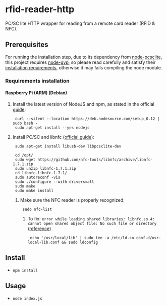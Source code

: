# rfid-reader-http

PC/SC lite HTTP wrapper for reading from a remote card reader (RFID &amp; NFC).

## Prerequisites

For running the installation step, due to its dependency from [node-pcsclite](https://github.com/santigimeno/node-pcsclite), this project requires [node-gyp](https://github.com/TooTallNate/node-gyp), so please read carefully and satisfy their [installation requirements](https://github.com/TooTallNate/node-gyp#installation), otherwise it may fails compiling the node module.

### Requirements installation

#### Raspberry Pi (ARM) (Debian)

1. Install the latest version of NodeJS and npm, as stated in the official [guide](https://github.com/joyent/node/wiki/Installing-Node.js-via-package-manager#debian-and-ubuntu-based-linux-distributions):

        curl --silent --location https://deb.nodesource.com/setup_0.12 | sudo bash -
        sudo apt-get install --yes nodejs
    
2. Install PC/SC and libnfc ([official guide](http://nfc-tools.org/index.php?title=Libnfc#Debian_.2F_Ubuntu)):

        sudo apt-get install libusb-dev libpcsclite-dev
    
        cd /opt/
        sudo wget https://github.com/nfc-tools/libnfc/archive/libnfc-1.7.1.zip
        sudo unzip libnfc-1.7.1.zip
        cd libnfc-libnfc-1.7.1/
        sudo autoreconf -vis
        sudo ./configure --with-drivers=all
        sudo make
        sudo make install
    
    1. Make sure the NFC reader is properly recognized:
        
            sudo nfc-list
            
        1. To fix: `error while loading shared libraries: libnfc.so.4: cannot open shared object file: No such file or directory` ([reference](http://seckev.blog.com/2013/04/17/installation-mfterm-with-acr122u-on-kali-linux-system/))

                echo '/usr/local/lib' | sudo tee -a /etc/ld.so.conf.d/usr-local-lib.conf && sudo ldconfig
    

## Install

* `npm install`

## Usage

* `node index.js`
